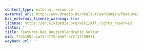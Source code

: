 ```yaml
---
content_type: external-resource
external_url: http://www.dradio.de/dkultur/sendungen/feature/
has_external_license_warning: true
license: https://en.wikipedia.org/wiki/All_rights_reserved
status: ''
title: Features bei Deutschlandradio Kultur
uid: 77db190d-ca73-4f78-a4e7-b7cf17f88471
wayback_url: ''
---
```


